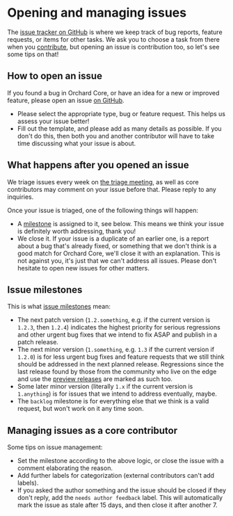 # Opening and managing issues

The [issue tracker on GitHub](https://github.com/OrchardCMS/OrchardCore/issues) is where we keep track of bug reports, feature requests, or items for other tasks. We ask you to choose a task from there when you [contribute](README.md), but opening an issue is contribution too, so let's see some tips on that!

## How to open an issue

If you found a bug in Orchard Core, or have an idea for a new or improved feature, please open an issue [on GitHub](https://github.com/OrchardCMS/OrchardCore/issues/new/choose).

- Please select the appropriate type, bug or feature request. This helps us assess your issue better!
- Fill out the template, and please add as many details as possible. If you don't do this, then both you and another contributor will have to take time discussing what your issue is about.

## What happens after you opened an issue

We triage issues every week on [the triage meeting](../../resources/meeting/README.md), as well as core contributors may comment on your issue before that. Please reply to any inquiries.

Once your issue is triaged, one of the following things will happen:

- A [milestone](https://github.com/OrchardCMS/OrchardCore/milestones) is assigned to it, see below. This means we think your issue is definitely worth addressing, thank you!
- We close it. If your issue is a duplicate of an earlier one, is a report about a bug that's already fixed, or something that we don't think is a good match for Orchard Core, we'll close it with an explanation. This is not against you, it's just that we can't address all issues. Please don't hesitate to open new issues for other matters.

## Issue milestones

This is what [issue milestones](https://github.com/OrchardCMS/OrchardCore/milestones) mean:

- The next patch version (`1.2.something`, e.g. if the current version is `1.2.3`, then `1.2.4`) indicates the highest priority for serious regressions and other urgent bug fixes that we intend to fix ASAP and publish in a patch release.
- The next minor version (`1.something`, e.g. `1.3` if the current version if `1.2.0`) is for less urgent bug fixes and feature requests that we still think should be addressed in the next planned release. Regressions since the last release found by those from the community who live on the edge and use the [preview releases](../../getting-started/preview-package-source.md) are marked as such too.
- Some later minor version (literally `1.x` if the current version is `1.anything`) is for issues that we intend to address eventually, maybe.
- The `backlog` milestone is for everything else that we think is a valid request, but won't work on it any time soon.

## Managing issues as a core contributor

Some tips on issue management:

- Set the milestone according to the above logic, or close the issue with a comment elaborating the reason.
- Add further labels for categorization (external contributors can't add labels).
- If you asked the author something and the issue should be closed if they don't reply, add the `needs author feedback` label. This will automatically mark the issue as stale after 15 days, and then close it after another 7.